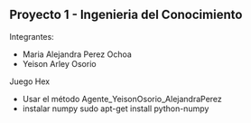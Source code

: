Proyecto 1 - Ingenieria del Conocimiento
----------------------------------------
Integrantes:
- Maria Alejandra Perez Ochoa
- Yeison Arley Osorio

Juego Hex
- Usar el método Agente_YeisonOsorio_AlejandraPerez
- instalar numpy sudo apt-get install python-numpy